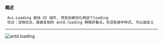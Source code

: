 #### 概述   

```markdown
 Aui-Loading 是纯 UI 组件, 项目白屏优化用这个loading 
 优点：没啥优点，直接复制的 antd.loading 稍微好看点。也没有居中样式, 可以自定义
```

------



![antd.loading](C:\Users\Administrator\AppData\Roaming\Typora\typora-user-images\1570115697441.png)

